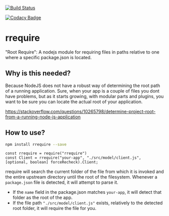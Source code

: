 [![Build Status](https://travis-ci.org/silvae86/rrequire.svg?branch=master)](https://travis-ci.org/silvae86/rrequire)

[![Codacy Badge](https://api.codacy.com/project/badge/Grade/cff4cfde36144314adbdce30226737e6)](https://www.codacy.com/app/silvae86/rrequire?utm_source=github.com&amp;utm_medium=referral&amp;utm_content=silvae86/rrequire&amp;utm_campaign=Badge_Grade)



# rrequire
"Root Require": A nodejs module for requiring files in paths relative to one where a specific package.json is located. 

## Why is this needed?

Because NodeJS does not have a robust way of determining the root path of a running application. Sure, when your app is a couple of files you dont have problems, but as it starts growing, with modular parts and plugins, you want to be sure you can locate the actual root of your application.

https://stackoverflow.com/questions/10265798/determine-project-root-from-a-running-node-js-application


## How to use?

````bash
npm install rrequire --save
````

````node
const rrequire = require("rrequire")
const Client = rrequire("your-app", "./src/model/client.js", [optional, boolean] forceRecheck).Client;
````

rrequire will search the current folder of the file from which it is invoked and the entire upstream directory until the root of the filesystem. Whenever a `package.json` file is detected, it will attempt to parse it. 

 - If the `name` field in the package.json matches `your-app`, it will detect that folder as the root of the app.
 - If the file path `"./src/model/client.js"` exists, relatively to the detected root folder, it will require the file for you.

